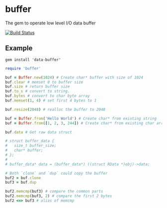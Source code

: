 # buffer
The gem to operate low level I/O data buffer

[![Build Status](https://travis-ci.org/dsh0416/buffer.svg?branch=master)](https://travis-ci.org/dsh0416/buffer)

## Example

```
gem install 'data-buffer'
```

```ruby
require 'buffer'

buf = Buffer.new(1024) # Create char* buffer with size of 1024
buf.clear # memset 0 to buffer size
buf.size # return buffer size
buf.to_s # convert to string.
buf.bytes # convert to char byte array
buf.memset(1, 4) # set first 4 bytes to 1

buf.resize(2048) # realloc the buffer to 2048

buf = Buffer.from('Hello World') # Create char* from existing string
buf = Buffer.from([1, 2, 3, 244]) # Create char* from existing char array

buf.data # Get raw data struct

# struct buffer_data {
#   size_t buffer_size;
#   char* buffer;
# };
#
# buffer_data* data = (buffer_data*) ((struct RData *)obj)->data;

# Both `clone` and `dup` could copy the buffer
buf2 = buf.clone
buf3 = buf.dup

buf2.memcmp(buf3) # compare the common parts
buf2.memcmp(buf3, 2) # compare the first 2 bytes
buf2 <=> buf3 # alias of memcmp
```
